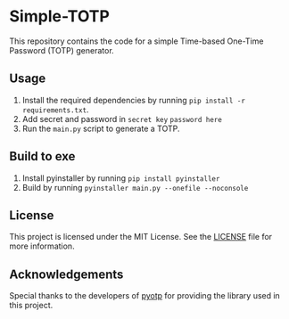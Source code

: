 # Simple-TOTP

This repository contains the code for a simple Time-based One-Time Password (TOTP) generator.

## Usage

1. Install the required dependencies by running `pip install -r requirements.txt`.
2. Add secret and password in `secret key` `password here`
3. Run the `main.py` script to generate a TOTP.

## Build to exe

1. Install pyinstaller by running `pip install pyinstaller`
2. Build by running `pyinstaller main.py --onefile --noconsole`

## License

This project is licensed under the MIT License. See the [LICENSE](LICENSE) file for more information.

## Acknowledgements

Special thanks to the developers of [pyotp](https://github.com/pyotp/pyotp) for providing the library used in this project.
